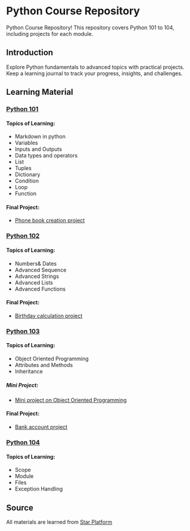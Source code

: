 # Python Course Repository

Python Course Repository! This repository covers Python 101 to 104, including projects for each module. 

## Introduction

Explore Python fundamentals to advanced topics with practical projects. Keep a learning journal to track your progress, insights, and challenges.
## Learning Material 
### [Python 101](https://github.com/Yazeedosw/Python-Learning-/blob/main/Python%20101/Python%20Learning%20101.md#python-101)
#### Topics of Learning:
- Markdown in python 
- Variables
- Inputs and Outputs
- Data types and operators
- List
- Tuples
- Dictionary
- Condition
- Loop
- Function
#### Final Project:
- [Phone book creation project](https://github.com/Yazeedosw/Python-Learning-/blob/db27ea8820d87f9ce442c9d9a73adb4065c38cc8/Python%20101/python101_project.py)
### [Python 102](https://github.com/Yazeedosw/Python-Learning-/blob/db27ea8820d87f9ce442c9d9a73adb4065c38cc8/Python%20101/python101_project.py)
#### Topics of Learning:
- Numbers& Dates 
- Advanced Sequence
- Advanced Strings
- Advanced Lists
- Advanced Functions
#### Final Project:
- [Birthday calculation project](https://github.com/Yazeedosw/Python-Learning-/blob/db27ea8820d87f9ce442c9d9a73adb4065c38cc8/Python%20102/python102_project.py)
### [Python 103](https://github.com/Yazeedosw/Python-Learning-/blob/db27ea8820d87f9ce442c9d9a73adb4065c38cc8/Python%20102/python102_project.py)
#### Topics of Learning:
- Object Oriented Programming
- Attributes and Methods
- Inheritance
##### Mini Project:
- [Mini project on  Object Oriented Programming](https://github.com/Yazeedosw/Python-Learning-/blob/db27ea8820d87f9ce442c9d9a73adb4065c38cc8/Python%20103/Mini%20project%20on%20%20Object%20Oriented%20Programming.py)
#### Final Project:
- [Bank account project](https://github.com/Yazeedosw/Python-Learning-/blob/db27ea8820d87f9ce442c9d9a73adb4065c38cc8/Python%20103/python103_project.py)
### [Python 104](https://github.com/Yazeedosw/Python-Learning-/blob/db27ea8820d87f9ce442c9d9a73adb4065c38cc8/Python%20103/python103_project.py)
#### Topics of Learning:
- Scope
- Module
- Files
- Exception Handling


## Source

All materials are learned from [Star Platform](https://satr.codes/)
